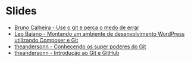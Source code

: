 # Slides

- [Bruno Calheira - Use o git e perca o medo de errar](http://pt.slideshare.net/brunocalheira/use-o-git-e-perca-o-medo-de-errar)
- [Leo Baiano - Montando um ambiente de desenvolvimento WordPress utilizando Composer e Git](http://pt.slideshare.net/leobaiano1/montando-um-ambiente-de-desenvolvimento-wordpress-utilizando-composer-e-git)
- [theandersonn - Conhecendo os super poderes do Git](http://pt.slideshare.net/theandersonn/conhecendo-os-super-poderes-do-git)
- [theandersonn - Introdução ao Git e GitHub](http://pt.slideshare.net/theandersonn/intruducao-aogitegithub)